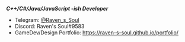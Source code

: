 <!-- ### Raven's Soul -->
<!-- ** Raven's Soul **
<p align="center">
   <img src="" alt="Raven's Soul"/>
</p>
-->
***C++/C#/Java/JavaScript -ish Developer***
<!--
- About: 
- Blog: -->
- Telegram: [@Raven_s_Soul](https://t.me/Raven_s_Soul) 
- Discord: Raven's Soul#9583
- GameDev/Design Portfolio: https://raven-s-soul.github.io/portfolio/
<!-- - Email: [sariotedesco@gmail.com](mailto:sariotedesco@gmail.com)-->

